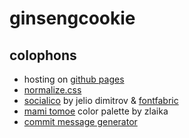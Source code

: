 ginsengcookie
========



colophons
--------

* hosting on [github pages](http://pages.github.com/)
* [normalize.css](http://necolas.github.io/normalize.css/)
* [socialico](http://www.arsek.eu/42455/382654/portfolio/social-media-icons-pack) by jelio dimitrov & [fontfabric](http://fontfabric.com/social-media-icons-pack/)
* [mami tomoe](http://www.colourlovers.com/palette/2337059/Mami_Tomoe) color palette by zlaika
* [commit message generator](http://whatthecommit.com/)
